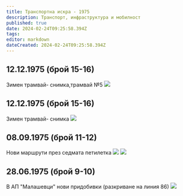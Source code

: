 ```yaml
---
title: Транспортна искра - 1975
description: Транспорт, инфраструктура и мобилност
published: true
date: 2024-02-24T09:25:58.394Z
tags: 
editor: markdown
dateCreated: 2024-02-24T09:25:58.394Z
---
```






## 12.12.1975 (брой 15-16)
Зимен трамвай- снимка,трамвай №5
<img src="9999999999999">

## 12.12.1975 (брой 15-16)
Зимен трамвай- снимка
<img src="9999999999999">

## 08.09.1975 (брой 11-12)
Нови маршрути през седмата петилетка
<img src="http://46.10.181.183:1518/trinmo/literature/vestnik-transportna-iskra/1975/1975.09.08-br11-12-2.jpg">
<img src="http://46.10.181.183:1518/trinmo/literature/vestnik-transportna-iskra/1975/1975.09.08-br11-12.jpg">

## 28.06.1975 (брой 9-10)
В АП "Малашевци" нови придобивки (разкриване на линия 86)
<img src="http://46.10.181.183:1518/trinmo/literature/vestnik-transportna-iskra/1975/1975.06.28-br9-10.jpg">

